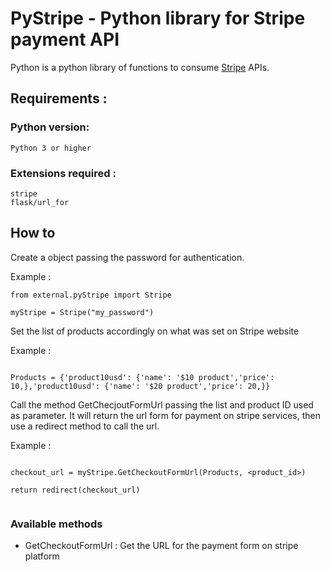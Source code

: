 # PyStripe - Python library for Stripe payment API 
Python is a python library of functions to consume [Stripe](https://stripe.com/) APIs.

## Requirements :

### Python version:
```
Python 3 or higher
```

### Extensions required :
```
stripe
flask/url_for
```

## How to

Create a object passing the password for authentication.

Example :

```
from external.pyStripe import Stripe

myStripe = Stripe("my_password")

```

Set the list of products accordingly on what was set on Stripe website

Example :

```

Products = {'product10usd': {'name': '$10 product','price': 10,},'product10usd': {'name': '$20 product','price': 20,}}

```

Call the method GetChecjoutFormUrl passing the list and product ID used as parameter. It will return the url form for payment on stripe services, then use a redirect method to call the url.

Example :

```

checkout_url = myStripe.GetCheckoutFormUrl(Products, <product_id>)

return redirect(checkout_url)    


```

### Available methods

- GetCheckoutFormUrl : Get the URL for the payment form on stripe platform
